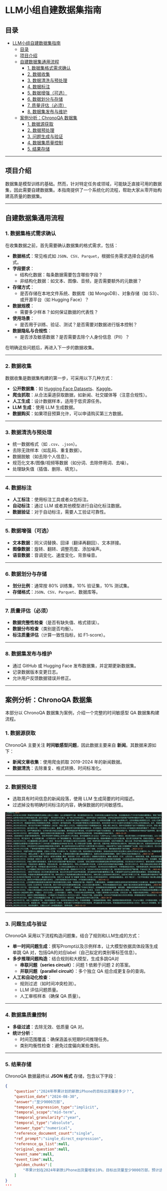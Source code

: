 # LLM小组自建数据集指南

## 目录
- [LLM小组自建数据集指南](#llm小组自建数据集指南)
  - [目录](#目录)
  - [项目介绍](#项目介绍)
  - [自建数据集通用流程](#自建数据集通用流程)
    - [1. 数据集格式需求确认](#1-数据集格式需求确认)
    - [2. 数据收集](#2-数据收集)
    - [3. 数据清洗与预处理](#3-数据清洗与预处理)
    - [4. 数据标注](#4-数据标注)
    - [5. 数据增强（可选）](#5-数据增强可选)
    - [6. 数据划分与存储](#6-数据划分与存储)
    - [7. 质量评估（必须）](#7-质量评估必须)
    - [8. 数据集发布与维护](#8-数据集发布与维护)
  - [案例分析：ChronoQA 数据集](#案例分析chronoqa-数据集)
    - [1. 数据源获取](#1-数据源获取)
    - [2. 数据预处理](#2-数据预处理)
    - [3. 问题生成与验证](#3-问题生成与验证)
    - [4. 数据集质量控制](#4-数据集质量控制)
    - [5. 结果存储](#5-结果存储)

---

## 项目介绍

数据集是模型训练的基础。然而，针对特定任务或领域，可能缺乏直接可用的数据集，因此需要自建数据集。本指南提供了一个系统化的流程，帮助大家从零开始构建高质量的数据集。

---

## 自建数据集通用流程

### 1. 数据集格式需求确认

在收集数据之前，首先需要确认数据集的格式需求，包括：

- **数据格式**：常见格式如 `JSON`、`CSV`、`Parquet`，根据任务需求选择合适的格式。
- **字段要求**：
  - 结构化数据：每条数据需要包含哪些字段？
  - 非结构化数据：如文本、图像、音频，是否需要额外的元数据？
- **存储方式**：
  - 是否存储在本地文件系统、数据库（如 MongoDB）、对象存储（如 S3）、或开源平台（如 Hugging Face）？
- **数据规模**：
  - 需要多少样本？如何保证数据的代表性？
- **使用场景**：
  - 是否用于训练、验证、测试？是否需要对数据进行版本控制？
- **数据隐私与合规性**：
  - 是否涉及敏感数据？是否需要去除个人身份信息（PII）？

在明确这些问题后，再进入下一步的数据收集。

---

### 2. 数据收集

数据收集是数据集构建的第一步，可采用以下几种方式：

- **公开数据集**：如 [Hugging Face Datasets](https://huggingface.co/datasets)、[Kaggle](https://www.kaggle.com/datasets)。
- **爬虫抓取**：从合法渠道获取数据，如新闻、社交媒体等（注意合规性）。
- **人工生成**：设计数据样本，适用于低资源任务。
- **LLM 生成**：使用 LLM 生成数据。
- **数据购买**：如果项目预算允许，可以申请购买第三方数据。

---

### 3. 数据清洗与预处理

- 统一数据格式（如 `.csv`、`.json`）。
- 去除无效样本（如乱码、重复数据）。
- 数据脱敏（如去除个人信息）。
- 规范化文本/图像/视频等数据（如分词、去除停用词、去噪）。
- 处理缺失值（插值、删除、填充）。

---

### 4. 数据标注

- **人工标注**：使用标注工具或者众包标注。
- **自动标注**：通过 LLM 或者其他模型进行自动化标注数据。
- **数据验证**：对于自动标注，需要人工验证可靠性。

---

### 5. 数据增强（可选）

- **文本数据**：同义词替换、回译（翻译再翻回）、文本拼接。
- **图像数据**：旋转、翻转、调整亮度、添加噪声。
- **语音数据**：音调变化、速度变化、背景噪音。

---

### 6. 数据划分与存储

- **划分比例**：通常按 80% 训练集，10% 验证集，10% 测试集。
- **存储格式**：`JSON`、`CSV`、`Parquet`、数据库等。

---

### 7. 质量评估（必须）

- **数据完整性检查**（是否有缺失值、格式错误）。
- **数据分布检查**（类别是否均衡）。
- **标注质量评估**（计算一致性指标，如 F1-score）。

---

### 8. 数据集发布与维护

- 通过 GitHub 或 Hugging Face 发布数据集，并定期更新数据集。
- 记录数据版本变更日志。
- 允许用户反馈数据错误并修正。

---

## 案例分析：ChronoQA 数据集

本部分以 ChronoQA 数据集为案例，介绍一个完整的时间敏感型 QA 数据集构建流程。

### 1. 数据源获取

ChronoQA 主要关注 **时间敏感型问题**，因此数据主要来自 **新闻**。其数据来源如下：

- **新闻文章收集**：使用爬虫抓取 2019-2024 年的新闻数据。
- **数据清洗**：去除重复、格式转换、时间标准化。

---

### 2. 数据预处理

- 选取具有时间信息的新闻段落，使用 LLM 生成简要的时间描述。
- 过滤掉没有明确时间标注的内容，确保数据的时间敏感性。

![爬取的段落数据集样例](./imgs/news.png)

---

### 3. 问题生成与验证

ChronoQA 采用以下流程构造问题集，结合了规则和LLM生成的方式：

- **单一时间问题生成**：撰写Prompt以及示例样本，让大模型依据具体段落生成单跳 QA 对，包括QA的对应label（自己拟定的类别等标签信息）。
- **多步推理问题构造**：结合规则和大模型，生成多跳QA对
  - **串联问题（series circuit）**：问题 1 依赖于问题 2 的答案。
  - **并联问题（parallel circuit）**：多个独立 QA 组合成更复杂的查询。
- **人工和自动化检查**：
  - 规则过滤（如时间冲突检测）。
  - LLM 评估问题质量。
  - 人工审核样本（确保 QA 质量）。

---

### 4. 数据集质量控制

- **多级过滤**：去除无效、低质量 QA 对。
- **统计分析**：
  - 时间范围覆盖：确保涵盖长短期时间推理任务。
  - 类别均衡性检查：避免过度偏向某些类别。

---

### 5. 结果存储

ChronoQA 数据最终以 **JSON 格式** 存储，包含以下字段：
```json
{
    "question":"2024年苹果计划的新款iPhone的目标出货量是多少？",
    "question_date":"2024-08-30",
    "answer":"至少9000万部",
    "temporal_expression_type":"implicit",
    "temporal_scope":"mid-term",
    "temporal_granularity":"year",
    "temporal_type":"absolute",
    "answer_type":"numerical",
    "reference_document_count":"single",
    "ref_prompt":"single_direct_expression",
    "reference_qa_list":null,
    "original_question":null,
    "event_name":null,
    "event_time":null,
    "golden_chunks":[
        "苹果计划在2024年新款iPhone出货量增长10%，目标出货量至少9000万部，预计这些目标将帮助公司在经历2023年困难后实现翻身。"
    ]
}
'''
